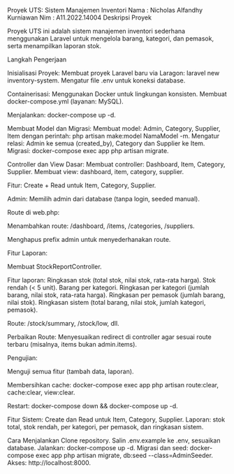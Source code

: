 Proyek UTS: Sistem Manajemen Inventori
Nama : Nicholas Alfandhy Kurniawan
Nim : A11.2022.14004
Deskripsi Proyek

Proyek UTS ini adalah sistem manajemen inventori sederhana menggunakan Laravel untuk mengelola barang, kategori, dan pemasok, serta menampilkan laporan stok.

Langkah Pengerjaan

Inisialisasi Proyek:
Membuat proyek Laravel baru via Laragon: laravel new inventory-system.
Mengatur file .env untuk koneksi database.

Containerisasi:
Menggunakan Docker untuk lingkungan konsisten.
Membuat docker-compose.yml (layanan: MySQL).

Menjalankan: docker-compose up -d.

Membuat Model dan Migrasi:
Membuat model: Admin, Category, Supplier, Item dengan perintah: php artisan make:model NamaModel -m.
Mengatur relasi: Admin ke semua (created_by), Category dan Supplier ke Item.
Migrasi: docker-compose exec app php artisan migrate.

Controller dan View Dasar:
Membuat controller: Dashboard, Item, Category, Supplier.
Membuat view: dashboard, item, category, supplier.

Fitur:
Create + Read untuk Item, Category, Supplier.

Admin: Memilih admin dari database (tanpa login, seeded manual).

Route di web.php:

Menambahkan route: /dashboard, /items, /categories, /suppliers.

Menghapus prefix admin untuk menyederhanakan route.

Fitur Laporan:

Membuat StockReportController.

Fitur laporan:
Ringkasan stok (total stok, nilai stok, rata-rata harga).
Stok rendah (< 5 unit).
Barang per kategori.
Ringkasan per kategori (jumlah barang, nilai stok, rata-rata harga).
Ringkasan per pemasok (jumlah barang, nilai stok).
Ringkasan sistem (total barang, nilai stok, jumlah kategori, pemasok).

Route: /stock/summary, /stock/low, dll.

Perbaikan Route:
Menyesuaikan redirect di controller agar sesuai route terbaru (misalnya, items bukan admin.items).

Pengujian:

Menguji semua fitur (tambah data, laporan).

Membersihkan cache: docker-compose exec app php artisan route:clear, cache:clear, view:clear.

Restart: docker-compose down && docker-compose up -d.

Fitur Sistem:
Create dan Read untuk Item, Category, Supplier.
Laporan: stok total, stok rendah, per kategori, per pemasok, dan ringkasan sistem.

Cara Menjalankan
Clone repository.
Salin .env.example ke .env, sesuaikan database.
Jalankan: docker-compose up -d.
Migrasi dan seed: docker-compose exec app php artisan migrate, db:seed --class=AdminSeeder.
Akses: http://localhost:8000.
